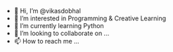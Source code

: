 - 👋 Hi, I’m @vikasdobhal
- 👀 I’m interested in Programming & Creative Learning
- 🌱 I’m currently learning Python
- 💞️ I’m looking to collaborate on ...
- 📫 How to reach me ...

<!---
vikasdobhal/vikasdobhal is a ✨ special ✨ repository because its `README.md` (this file) appears on your GitHub profile.
You can click the Preview link to take a look at your changes.
--->
